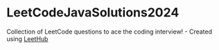 # LeetCodeJavaSolutions2024
Collection of LeetCode questions to ace the coding interview! - Created using [LeetHub](https://github.com/QasimWani/LeetHub)
